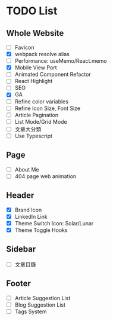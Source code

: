 # TODO List

## Whole Website

- [ ] Favicon
- [x] webpack resolve alias
- [ ] Performance: useMemo/React.memo
- [x] Mobile View Port
- [ ] Animated Component Refactor
- [ ] React Highlight
- [ ] SEO
- [x] GA
- [ ] Refine color variables
- [ ] Refine Icon Size, Font Size
- [ ] Article Pagination
- [ ] List Mode/Grid Mode
- [ ] 文章大分類
- [ ] Use Typescript

## Page

- [ ] About Me
- [ ] 404 page web animation

## Header

- [x] Brand Icon
- [x] LinkedIn Link
- [x] Theme Switch Icon: Solar/Lunar
- [x] Theme Toggle Hooks

## Sidebar

- [ ] 文章目錄

## Footer

- [ ] Article Suggestion List
- [ ] Blog Suggestion List
- [ ] Tags System
